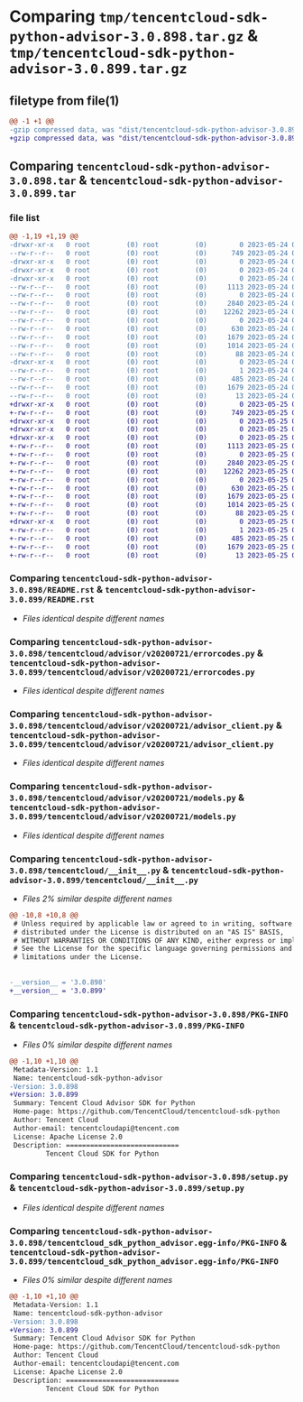 # Comparing `tmp/tencentcloud-sdk-python-advisor-3.0.898.tar.gz` & `tmp/tencentcloud-sdk-python-advisor-3.0.899.tar.gz`

## filetype from file(1)

```diff
@@ -1 +1 @@
-gzip compressed data, was "dist/tencentcloud-sdk-python-advisor-3.0.898.tar", last modified: Wed May 24 01:43:42 2023, max compression
+gzip compressed data, was "dist/tencentcloud-sdk-python-advisor-3.0.899.tar", last modified: Thu May 25 00:15:21 2023, max compression
```

## Comparing `tencentcloud-sdk-python-advisor-3.0.898.tar` & `tencentcloud-sdk-python-advisor-3.0.899.tar`

### file list

```diff
@@ -1,19 +1,19 @@
-drwxr-xr-x   0 root         (0) root         (0)        0 2023-05-24 01:43:42.000000 tencentcloud-sdk-python-advisor-3.0.898/
--rw-r--r--   0 root         (0) root         (0)      749 2023-05-24 01:43:42.000000 tencentcloud-sdk-python-advisor-3.0.898/README.rst
-drwxr-xr-x   0 root         (0) root         (0)        0 2023-05-24 01:43:42.000000 tencentcloud-sdk-python-advisor-3.0.898/tencentcloud/
-drwxr-xr-x   0 root         (0) root         (0)        0 2023-05-24 01:43:42.000000 tencentcloud-sdk-python-advisor-3.0.898/tencentcloud/advisor/
-drwxr-xr-x   0 root         (0) root         (0)        0 2023-05-24 01:43:42.000000 tencentcloud-sdk-python-advisor-3.0.898/tencentcloud/advisor/v20200721/
--rw-r--r--   0 root         (0) root         (0)     1113 2023-05-24 01:43:42.000000 tencentcloud-sdk-python-advisor-3.0.898/tencentcloud/advisor/v20200721/errorcodes.py
--rw-r--r--   0 root         (0) root         (0)        0 2023-05-24 01:43:42.000000 tencentcloud-sdk-python-advisor-3.0.898/tencentcloud/advisor/v20200721/__init__.py
--rw-r--r--   0 root         (0) root         (0)     2840 2023-05-24 01:43:42.000000 tencentcloud-sdk-python-advisor-3.0.898/tencentcloud/advisor/v20200721/advisor_client.py
--rw-r--r--   0 root         (0) root         (0)    12262 2023-05-24 01:43:42.000000 tencentcloud-sdk-python-advisor-3.0.898/tencentcloud/advisor/v20200721/models.py
--rw-r--r--   0 root         (0) root         (0)        0 2023-05-24 01:43:42.000000 tencentcloud-sdk-python-advisor-3.0.898/tencentcloud/advisor/__init__.py
--rw-r--r--   0 root         (0) root         (0)      630 2023-05-24 01:43:42.000000 tencentcloud-sdk-python-advisor-3.0.898/tencentcloud/__init__.py
--rw-r--r--   0 root         (0) root         (0)     1679 2023-05-24 01:43:42.000000 tencentcloud-sdk-python-advisor-3.0.898/PKG-INFO
--rw-r--r--   0 root         (0) root         (0)     1014 2023-05-24 01:43:42.000000 tencentcloud-sdk-python-advisor-3.0.898/setup.py
--rw-r--r--   0 root         (0) root         (0)       88 2023-05-24 01:43:42.000000 tencentcloud-sdk-python-advisor-3.0.898/setup.cfg
-drwxr-xr-x   0 root         (0) root         (0)        0 2023-05-24 01:43:42.000000 tencentcloud-sdk-python-advisor-3.0.898/tencentcloud_sdk_python_advisor.egg-info/
--rw-r--r--   0 root         (0) root         (0)        1 2023-05-24 01:43:42.000000 tencentcloud-sdk-python-advisor-3.0.898/tencentcloud_sdk_python_advisor.egg-info/dependency_links.txt
--rw-r--r--   0 root         (0) root         (0)      485 2023-05-24 01:43:42.000000 tencentcloud-sdk-python-advisor-3.0.898/tencentcloud_sdk_python_advisor.egg-info/SOURCES.txt
--rw-r--r--   0 root         (0) root         (0)     1679 2023-05-24 01:43:42.000000 tencentcloud-sdk-python-advisor-3.0.898/tencentcloud_sdk_python_advisor.egg-info/PKG-INFO
--rw-r--r--   0 root         (0) root         (0)       13 2023-05-24 01:43:42.000000 tencentcloud-sdk-python-advisor-3.0.898/tencentcloud_sdk_python_advisor.egg-info/top_level.txt
+drwxr-xr-x   0 root         (0) root         (0)        0 2023-05-25 00:15:21.000000 tencentcloud-sdk-python-advisor-3.0.899/
+-rw-r--r--   0 root         (0) root         (0)      749 2023-05-25 00:15:21.000000 tencentcloud-sdk-python-advisor-3.0.899/README.rst
+drwxr-xr-x   0 root         (0) root         (0)        0 2023-05-25 00:15:21.000000 tencentcloud-sdk-python-advisor-3.0.899/tencentcloud/
+drwxr-xr-x   0 root         (0) root         (0)        0 2023-05-25 00:15:21.000000 tencentcloud-sdk-python-advisor-3.0.899/tencentcloud/advisor/
+drwxr-xr-x   0 root         (0) root         (0)        0 2023-05-25 00:15:21.000000 tencentcloud-sdk-python-advisor-3.0.899/tencentcloud/advisor/v20200721/
+-rw-r--r--   0 root         (0) root         (0)     1113 2023-05-25 00:15:21.000000 tencentcloud-sdk-python-advisor-3.0.899/tencentcloud/advisor/v20200721/errorcodes.py
+-rw-r--r--   0 root         (0) root         (0)        0 2023-05-25 00:15:21.000000 tencentcloud-sdk-python-advisor-3.0.899/tencentcloud/advisor/v20200721/__init__.py
+-rw-r--r--   0 root         (0) root         (0)     2840 2023-05-25 00:15:21.000000 tencentcloud-sdk-python-advisor-3.0.899/tencentcloud/advisor/v20200721/advisor_client.py
+-rw-r--r--   0 root         (0) root         (0)    12262 2023-05-25 00:15:21.000000 tencentcloud-sdk-python-advisor-3.0.899/tencentcloud/advisor/v20200721/models.py
+-rw-r--r--   0 root         (0) root         (0)        0 2023-05-25 00:15:21.000000 tencentcloud-sdk-python-advisor-3.0.899/tencentcloud/advisor/__init__.py
+-rw-r--r--   0 root         (0) root         (0)      630 2023-05-25 00:15:21.000000 tencentcloud-sdk-python-advisor-3.0.899/tencentcloud/__init__.py
+-rw-r--r--   0 root         (0) root         (0)     1679 2023-05-25 00:15:21.000000 tencentcloud-sdk-python-advisor-3.0.899/PKG-INFO
+-rw-r--r--   0 root         (0) root         (0)     1014 2023-05-25 00:15:21.000000 tencentcloud-sdk-python-advisor-3.0.899/setup.py
+-rw-r--r--   0 root         (0) root         (0)       88 2023-05-25 00:15:21.000000 tencentcloud-sdk-python-advisor-3.0.899/setup.cfg
+drwxr-xr-x   0 root         (0) root         (0)        0 2023-05-25 00:15:21.000000 tencentcloud-sdk-python-advisor-3.0.899/tencentcloud_sdk_python_advisor.egg-info/
+-rw-r--r--   0 root         (0) root         (0)        1 2023-05-25 00:15:21.000000 tencentcloud-sdk-python-advisor-3.0.899/tencentcloud_sdk_python_advisor.egg-info/dependency_links.txt
+-rw-r--r--   0 root         (0) root         (0)      485 2023-05-25 00:15:21.000000 tencentcloud-sdk-python-advisor-3.0.899/tencentcloud_sdk_python_advisor.egg-info/SOURCES.txt
+-rw-r--r--   0 root         (0) root         (0)     1679 2023-05-25 00:15:21.000000 tencentcloud-sdk-python-advisor-3.0.899/tencentcloud_sdk_python_advisor.egg-info/PKG-INFO
+-rw-r--r--   0 root         (0) root         (0)       13 2023-05-25 00:15:21.000000 tencentcloud-sdk-python-advisor-3.0.899/tencentcloud_sdk_python_advisor.egg-info/top_level.txt
```

### Comparing `tencentcloud-sdk-python-advisor-3.0.898/README.rst` & `tencentcloud-sdk-python-advisor-3.0.899/README.rst`

 * *Files identical despite different names*

### Comparing `tencentcloud-sdk-python-advisor-3.0.898/tencentcloud/advisor/v20200721/errorcodes.py` & `tencentcloud-sdk-python-advisor-3.0.899/tencentcloud/advisor/v20200721/errorcodes.py`

 * *Files identical despite different names*

### Comparing `tencentcloud-sdk-python-advisor-3.0.898/tencentcloud/advisor/v20200721/advisor_client.py` & `tencentcloud-sdk-python-advisor-3.0.899/tencentcloud/advisor/v20200721/advisor_client.py`

 * *Files identical despite different names*

### Comparing `tencentcloud-sdk-python-advisor-3.0.898/tencentcloud/advisor/v20200721/models.py` & `tencentcloud-sdk-python-advisor-3.0.899/tencentcloud/advisor/v20200721/models.py`

 * *Files identical despite different names*

### Comparing `tencentcloud-sdk-python-advisor-3.0.898/tencentcloud/__init__.py` & `tencentcloud-sdk-python-advisor-3.0.899/tencentcloud/__init__.py`

 * *Files 2% similar despite different names*

```diff
@@ -10,8 +10,8 @@
 # Unless required by applicable law or agreed to in writing, software
 # distributed under the License is distributed on an "AS IS" BASIS,
 # WITHOUT WARRANTIES OR CONDITIONS OF ANY KIND, either express or implied.
 # See the License for the specific language governing permissions and
 # limitations under the License.
 
 
-__version__ = '3.0.898'
+__version__ = '3.0.899'
```

### Comparing `tencentcloud-sdk-python-advisor-3.0.898/PKG-INFO` & `tencentcloud-sdk-python-advisor-3.0.899/PKG-INFO`

 * *Files 0% similar despite different names*

```diff
@@ -1,10 +1,10 @@
 Metadata-Version: 1.1
 Name: tencentcloud-sdk-python-advisor
-Version: 3.0.898
+Version: 3.0.899
 Summary: Tencent Cloud Advisor SDK for Python
 Home-page: https://github.com/TencentCloud/tencentcloud-sdk-python
 Author: Tencent Cloud
 Author-email: tencentcloudapi@tencent.com
 License: Apache License 2.0
 Description: ============================
         Tencent Cloud SDK for Python
```

### Comparing `tencentcloud-sdk-python-advisor-3.0.898/setup.py` & `tencentcloud-sdk-python-advisor-3.0.899/setup.py`

 * *Files identical despite different names*

### Comparing `tencentcloud-sdk-python-advisor-3.0.898/tencentcloud_sdk_python_advisor.egg-info/PKG-INFO` & `tencentcloud-sdk-python-advisor-3.0.899/tencentcloud_sdk_python_advisor.egg-info/PKG-INFO`

 * *Files 0% similar despite different names*

```diff
@@ -1,10 +1,10 @@
 Metadata-Version: 1.1
 Name: tencentcloud-sdk-python-advisor
-Version: 3.0.898
+Version: 3.0.899
 Summary: Tencent Cloud Advisor SDK for Python
 Home-page: https://github.com/TencentCloud/tencentcloud-sdk-python
 Author: Tencent Cloud
 Author-email: tencentcloudapi@tencent.com
 License: Apache License 2.0
 Description: ============================
         Tencent Cloud SDK for Python
```


